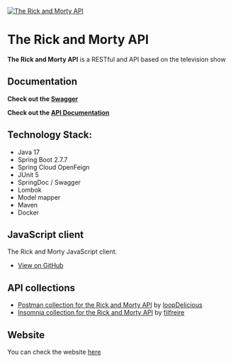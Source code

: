 [![The Rick and Morty API](https://repository-images.githubusercontent.com/120371205/b6740400-92d4-11ea-8a13-d5f6e0558e9b)](https://rickandmortyapi.com)

# The Rick and Morty API

**The Rick and Morty API** is a RESTful and API based on the television show 

## Documentation
**Check out the [Swagger](https://rickandmorty-api.herokuapp.com/swagger-ui/index.html)**

**Check out the [API Documentation](https://rickandmortyapi.com/documentation/)**

## Technology Stack:
- Java 17
- Spring Boot 2.7.7
- Spring Cloud OpenFeign
- JUnit 5
- SpringDoc / Swagger
- Lombok
- Model mapper
- Maven
- Docker

## JavaScript client
The Rick and Morty JavaScript client. 

- [View on GitHub](https://github.com/fabriciossouza/rickandmorty-web)

## API collections
- [Postman collection for the Rick and Morty API](https://github.com/loopDelicious/rick-and-morty-postman) by [loopDelicious](https://github.com/loopDelicious)
- [Insomnia collection for the Rick and Morty API](https://github.com/filfreire/rick-and-morty-insomnia) by [filfreire](https://github.com/filfreire)

## Website
You can check the website [here](https://rickandmorty.herokuapp.com)
